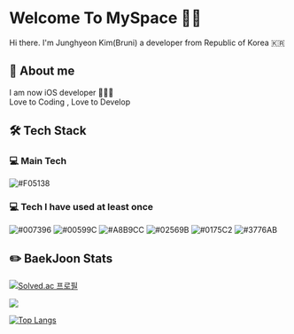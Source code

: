 <!--
**BruniDev/BruniDev** is a ✨ _special_ ✨ repository because its `README.md` (this file) appears on your GitHub profile.

Here are some ideas to get you started:

- 🔭 I’m currently working on ...
- 🌱 I’m currently learning ...
- 👯 I’m looking to collaborate on ...
- 🤔 I’m looking for help with ...
- 💬 Ask me about ...
- 📫 How to reach me: ...
- 😄 Pronouns: ...
- ⚡ Fun fact: ...
-->
# Welcome To MySpace 🙇‍♂️

Hi there. I'm Junghyeon Kim(Bruni)
a developer from Republic of Korea 🇰🇷

## 💬 About me

I am now iOS developer 👨🏻‍💻 <br/>
Love to Coding , Love to Develop

## 🛠️ Tech Stack

### 💻 Main Tech 
 <img alt = "#F05138" src="https://img.shields.io/badge/swift-%23FA7343.svg?&style=for-the-badge&logo=swift&logoColor=white" /> 

### 💻 Tech I have used at least once
 <img alt = "#007396" src="https://img.shields.io/badge/Java-007396.svg?&style=for-the-badge&logo=Java&logoColor=white" />  <img alt = "#00599C" src="https://img.shields.io/badge/C++-00599C?style=for-the-badge&logo=C%2B%2B&logoColor=white"/> <img alt = "#A8B9CC" src="https://img.shields.io/badge/C-A8B9CC.svg?&style=for-the-badge&logo=C&logoColor=white" /> <img alt = "#02569B" src="https://img.shields.io/badge/flutter-%2302569B.svg?&style=for-the-badge&logo=flutter&logoColor=white" /> <img alt = "#0175C2"  src="https://img.shields.io/badge/dart-%230175C2.svg?&style=for-the-badge&logo=dart&logoColor=white" /> <img alt = "#3776AB" src="https://img.shields.io/badge/python-%233776AB.svg?&style=for-the-badge&logo=python&logoColor=white" />

 
<!-- [![Hits](https://hits.seeyoufarm.com/api/count/incr/badge.svg?url=https%3A%2F%2Fgithub.com%2FBruniDev%2F&count_bg=%2379C83D&title_bg=%23555555&icon=github.svg&icon_color=%23E7E7E7&title=Github&edge_flat=false)](https://hits.seeyoufarm.com) -->

## ✏️ BaekJoon Stats
[![Solved.ac
프로필](http://mazassumnida.wtf/api/v2/generate_badge?boj=hyeon7427)](https://solved.ac/hyeon7427)

<img src="http://mazandi.herokuapp.com/api?handle=hyeon7427&theme=warm"/>

[![Top Langs](https://github-readme-stats.vercel.app/api/top-langs/?username=BruniDev)](https://github.com/BruniDev/github-readme-stats)

<!-- ![Anurag's GitHub stats](https://github-readme-stats.vercel.app/api?username=BruniDev&show_icons=true&theme=radical)
-->


